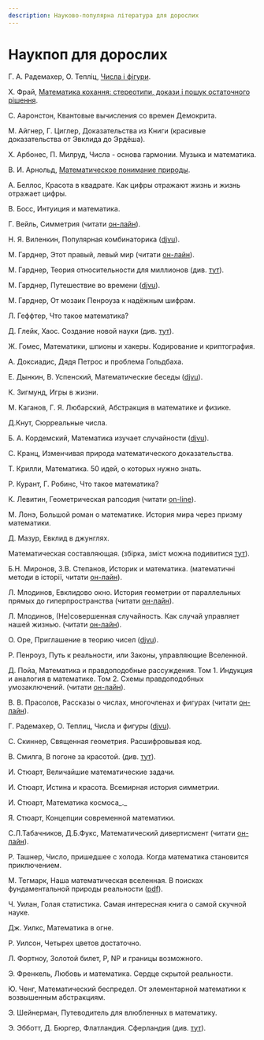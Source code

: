 ```yaml
---
description: Науково-популярна література для дорослих
---
```


# Наукпоп для дорослих

Г. А. Радемахер, О. Тепліц, [Числа і фігури](https://bohdan-books.com/catalog/book/104055/).

Х. Фрай, [Математика кохання: стереотипи, докази і пошук остаточного рішення](https://nashformat.ua/products/matematyka-kohannya-stereotypy-dokazy-i-poshuk-ostatochnogo-rishennya-707344).



С. Ааронстон, Квантовые вычисления со времен Демокрита.

М. Айгнер, Г. Циглер, Доказательства из Книги \(красивые доказательства от Эвклида до Эрдёша\).

Х. Арбонес, П. Милруд, Числа - основа гармонии. Музыка и математика.

В. И. Арнольд, [Математическое понимание природы](https://www.mccme.ru/free-books/arnold/VIA-mpp.pdf).

А. Беллос, Красота в квадрате. Как цифры отражают жизнь и жизнь отражает цифры.

В. Босс, Интуиция и математика.

Г.  Вейль, Симметрия \(читати [он-лайн](https://www.mathedu.ru/text/veyl_simmetriya_1968/p0/)\).

Н. Я. Виленкин, Популярная комбинаторика \([djvu](https://math.ru/lib/files/djvu/combinatorika.djvu)\).

М. Гарднер, Этот правый, левый мир \(читати [он-лайн](https://e-libra.me/read/465723-etot-pravyy-levyy-mir.html)\).

М. Гарднер, Теория относительности для миллионов \(див. [тут](https://royallib.com/book/martin_gardner/teoriya_otnositelnosti_dlya_millionov.html)\).

М. Гарднер, Путешествие во времени \([djvu](https://sheba.spb.ru/za/puteshestvie-vovreneni-1990.djvu)\).

М. Гарднер, От мозаик Пенроуза к надёжным шифрам.

Л. Геффтер, Что такое математика?

Д. Глейк, Хаос. Создание новой науки \(див. [тут](https://royallib.com/book/gleyk_dgeyms/haos_sozdanie_novoy_nauki.html)\).

Ж. Гомес, Математики, шпионы и хакеры. Кодирование и криптография.

А. Доксиадис, Дядя Петрос и проблема Гольдбаха.

Е. Дынкин, В. Успенский, Математические беседы \([djvu](https://sheba.spb.ru/vuz/matemat-besedy-1952.djvu)\).

К. Зигмунд, Игры в жизни.

М. Каганов, Г. Я. Любарский, Абстракция в математике и физике.

Д.Кнут, Сюрреальные числа.

Б. А. Кордемский, Математика изучает случайности \([djvu](https://sheba.spb.ru/vuz/matematika-sluchainosti-1975.djvu)\).

С. Кранц, Изменчивая природа математического доказательства.

Т. Крилли, Математика. 50 идей, о которых нужно знать.

Р. Курант, Г. Робинс, Что такое математика? 

К. Левитин, Геометрическая рапсодия \(читати [on-line](https://royallib.com/read/levitin_karl/geometricheskaya_rapsodiya.html)\).

М. Лонэ, Большой роман о математике. История мира через призму математики.

Д. Мазур, Евклид в джунглях.

Математическая составляющая. \(збірка, зміст можна подивитися [тут](https://www.mathedu.ru/files/news/books/matematicheskaya_sostavlyayushhaya_2019.pdf)\).

Б.Н. Миронов, З.В. Степанов, Историк и математика. \(математичні методи в історії, читати [он-лайн](https://bookree.org/reader?file=590994)\).

Л. Млодинов, Евклидово окно. История геометрии от параллельных прямых до гиперпространства \(читати [он-лайн](https://readli.net/chitat-online/?b=320962&pg=1)\).

Л. Млодинов, \(Не\)совершенная случайность. Как случай управляет нашей жизнью. \(читати [он-лайн](https://www.e-reading.life/book.php?book=1015476)\).

О. Оре, Приглашение в теорию чисел \([djvu](https://math.ru/lib/files/djvu/bib-kvant-15/Kv03-80_Priglashenie_V_Teoriyu_Chisel_O.Ore.djvu)\).

Р. Пенроуз, Путь к реальности, или Законы, управляющие Вселенной. 

Д. Пойа, Математика и правдоподобные рассуждения. Том 1. Индукция и аналогия в математике. Том 2. Схемы правдоподобных умозаключений. \(читати [он-лайн](https://www.mathedu.ru/text/poya_matematika_i_pravdopodobnye_rassuzhdeniya_1975/p0/)\).

В. В. Прасолов, Рассказы о числах, многочленах и фигурах \(читати [он-лайн](https://www.mathedu.ru/text/prasolov_rasskazy_o_chislah_mnogochlenah_i_figurah_2017/p0/)\).

Г. Радемахер, О. Теплиц, Числа и фигуры \([djvu](https://sheba.spb.ru/vuz/chisla-figury-1962.djvu)\).

С. Скиннер, Священная геометрия. Расшифровывая код.

В. Смилга, В погоне за красотой. \(див. [тут](https://royallib.com/book/smilga_voldemar/v_pogone_za_krasotoy.html)\).

И. Стюарт, Величайшие математические задачи.

И. Стюарт, Истина и красота. Всемирная история симметрии.

И. Стюарт, Математика космоса_._

Я. Стюарт, Концепции современной математики.

С.Л.Табачников, Д.Б.Фукс, Математический дивертисмент \(читати [он-лайн](https://docs.google.com/viewer?url=https%3A%2F%2Fs.11klasov.ru%2Findex.php%3Fdo%3Ddownload%26id%3D9534%26viewonline%3D1)\).

Р. Ташнер, Число, пришедшее с холода. Когда математика становится приключением.

М. Тегмарк, Наша математическая вселенная. В поисках фундаментальной природы реальности \([pdf](http://studspace.ru/wp-content/uploads/2017/10/1tegmark_maks_nasha_matematicheskaya_vselennaya_v_poiskakh_fu-1.pdf)\).

Ч. Уилан, Голая статистика. Самая интересная книга о самой скучной науке.

Дж. Уилкс, Математика в огне.

Р. Уилсон, Четырех цветов достаточно.

Л. Фортноу, Золотой билет, P, NP и границы возможного.

Э. Френкель, Любовь и математика. Сердце скрытой реальности.

Ю. Ченг, Математический беспредел. От элементарной математики к возвышенным абстракциям.

Э. Шейнерман, Путеводитель для влюбленных в математику.

Э. Эбботт, Д. Бюргер, Флатландия. Сферландия \(див. [тут](https://royallib.com/book/byurger_dionis/sferlandiya.html)\).

